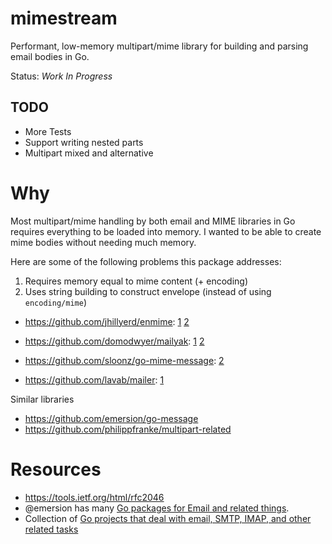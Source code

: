 # mimestream

Performant, low-memory multipart/mime library for building and parsing email bodies in Go.

Status: *Work In Progress*

## TODO

- More Tests
- Support writing nested parts
- Multipart mixed and alternative


# Why

Most multipart/mime handling by both email and MIME libraries in Go requires everything to be loaded into memory. I wanted to be able to create mime bodies without needing much memory.

Here are some of the following problems this package addresses:

1. Requires memory equal to mime content (+ encoding)
2. Uses string building to construct envelope (instead of using `encoding/mime`)

- https://github.com/jhillyerd/enmime: [1](https://github.com/jhillyerd/enmime/blob/874cc30e023f36bd1df525716196887b0f04851b/encode.go#L32) [2](https://github.com/jhillyerd/enmime/blob/874cc30e023f36bd1df525716196887b0f04851b/encode.go#L50)

- https://github.com/domodwyer/mailyak: [1](https://github.com/domodwyer/mailyak/blob/89444b05799b115121931b3b6bd05e820e69dc8b/mime.go#L152) [2](https://github.com/domodwyer/mailyak/blob/89444b05799b115121931b3b6bd05e820e69dc8b/mime.go#L57)

- https://github.com/sloonz/go-mime-message: [2](https://github.com/sloonz/go-mime-message/blob/cf50e17d2410fee25cdb89485ab0d5996f2d3bfc/multipart.go#L54)

- https://github.com/lavab/mailer: [1](https://github.com/lavab/mailer/blob/a0901ff739bb9a5599f40133deaadb250ec834db/outbound/send.go#L595)

Similar libraries

- https://github.com/emersion/go-message
- https://github.com/philippfranke/multipart-related

# Resources

- https://tools.ietf.org/html/rfc2046
- @emersion has many [Go packages for Email and related things](https://github.com/emersion?utf8=%E2%9C%93&tab=repositories&q=&type=&language=go).
- Collection of [Go projects that deal with email, SMTP, IMAP, and other related tasks](https://gist.github.com/Xeoncross/4ef91d6a47bc33b85d8250772a0622e1)
